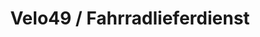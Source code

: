 ---
title: "Velo49 / Fahrradlieferdienst"
url: /langenthal/velo49-fahrradlieferdienst/
shop: Fahrrad
---